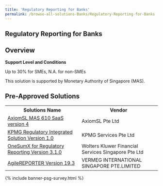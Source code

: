 ```yaml
---
title: 'Regulatory Reporting for Banks'
permalink: /browse-all-solutions-Banks/Regulatory-Reporting-for-Banks
---
```


## Regulatory Reporting for Banks
## Overview

**Support Level and Conditions**

Up to 30% for SMEs, N.A. for non-SMEs

This solution is supported by Monetary Authority of Singapore (MAS).

## Pre-Approved Solutions

<table>
<tr>
<th><b>Solutions Name</b></th>
<th><b>Vendor</b></th>
</tr>
<tr>
<td><a href='/productivity-solutions-grant/solutionrepo/solution1476' target='_blank'>AxiomSL MAS 610 SaaS version 4</a><br></td>
<td>AxiomSL Pte Ltd</td>
</tr>
<tr>
<td><a href='/productivity-solutions-grant/solutionrepo/solution1479' target='_blank'>KPMG Regulatory Integrated Solution Version 1.0</a><br></td>
<td>KPMG Services Pte Ltd</td>
</tr>
<tr>
<td><a href='/productivity-solutions-grant/solutionrepo/solution1484' target='_blank'>OneSumX for Regulatory Reporting Version 3.1.0</a><br></td>
<td>Wolters Kluwer Financial Services Singapore Pte Ltd</td>
</tr>
<tr>
<td><a href='/productivity-solutions-grant/solutionrepo/solution1833' target='_blank'>AgileREPORTER Version 19.3</a><br></td>
<td>VERMEG INTERNATIONAL SINGAPORE PTE.LIMITED</td>
</tr>
</table>

{% include banner-psg-survey.html %}
